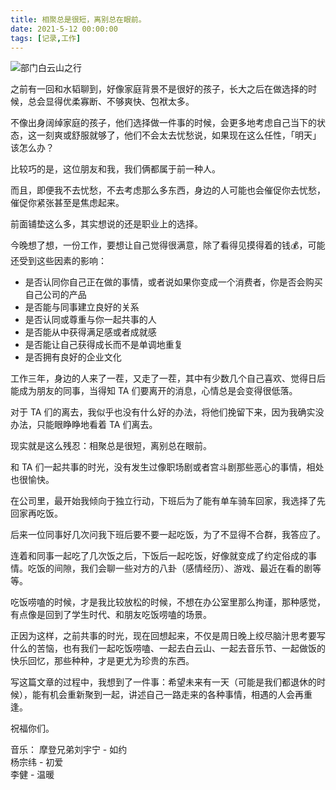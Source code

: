 ```yaml
---
title: 相聚总是很短，离别总在眼前。         
date: 2021-5-12 00:00:00    
tags: [记录,工作]           
---
```


![部门白云山之行](https://article-picbed-1302715071.cos.ap-guangzhou.myqcloud.com/2021/05/12/img0869de-fu-ben.jpg)

之前有一回和水韬聊到，好像家庭背景不是很好的孩子，长大之后在做选择的时候，总会显得优柔寡断、不够爽快、包袱太多。

不像出身阔绰家庭的孩子，他们选择做一件事的时候，会更多地考虑自己当下的状态，这一刻爽或舒服就够了，他们不会太去忧愁说，如果现在这么任性，「明天」该怎么办？

比较巧的是，这位朋友和我，我们俩都属于前一种人。

而且，即便我不去忧愁，不去考虑那么多东西，身边的人可能也会催促你去忧愁，催促你紧张甚至是焦虑起来。

前面铺垫这么多，其实想说的还是职业上的选择。

今晚想了想，一份工作，要想让自己觉得很满意，除了看得见摸得着的钱💰，可能还受到这些因素的影响：

* 是否认同你自己正在做的事情，或者说如果你变成一个消费者，你是否会购买自己公司的产品
* 是否能与同事建立良好的关系
* 是否认同或尊重与你一起共事的人
* 是否能从中获得满足感或者成就感
* 是否能让自己获得成长而不是单调地重复
* 是否拥有良好的企业文化

工作三年，身边的人来了一茬，又走了一茬，其中有少数几个自己喜欢、觉得日后能成为朋友的同事，当得知 TA 们要离开的消息，心情总是会变得很低落。

对于 TA 们的离去，我似乎也没有什么好的办法，将他们挽留下来，因为我确实没办法，只能眼睁睁地看着 TA 们离去。

现实就是这么残忍：相聚总是很短，离别总在眼前。

和 TA 们一起共事的时光，没有发生过像职场剧或者宫斗剧那些恶心的事情，相处也很愉快。

在公司里，最开始我倾向于独立行动，下班后为了能有单车骑车回家，我选择了先回家再吃饭。

后来一位同事好几次问我下班后要不要一起吃饭，为了不显得不合群，我答应了。

连着和同事一起吃了几次饭之后，下饭后一起吃饭，好像就变成了约定俗成的事情。吃饭的间隙，我们会聊一些对方的八卦（感情经历）、游戏、最近在看的剧等等。

吃饭唠嗑的时候，才是我比较放松的时候，不想在办公室里那么拘谨，那种感觉，有点像是回到了学生时代、和朋友吃饭唠嗑的场景。

正因为这样，之前共事的时光，现在回想起来，不仅是周日晚上绞尽脑汁思考要写什么的苦恼，也有我们一起吃饭唠嗑、一起去白云山、一起去音乐节、一起做饭的快乐回忆，那些种种，才是更尤为珍贵的东西。

写这篇文章的过程中，我想到了一件事：希望未来有一天（可能是我们都退休的时候），能有机会重新聚到一起，讲述自己一路走来的各种事情，相遇的人会再重逢。

祝福你们。

音乐：
摩登兄弟刘宇宁 - 如约   
杨宗纬 - 初爱   
李健 - 温暖   

